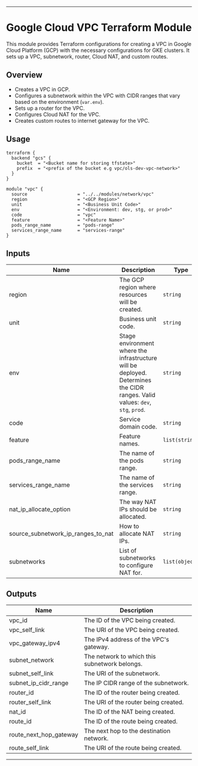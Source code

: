 
---

# Google Cloud VPC Terraform Module

This module provides Terraform configurations for creating a VPC in Google Cloud Platform (GCP) with the necessary configurations for GKE clusters. It sets up a VPC, subnetwork, router, Cloud NAT, and custom routes.

## Overview

- Creates a VPC in GCP.
- Configures a subnetwork within the VPC with CIDR ranges that vary based on the environment (`var.env`).
- Sets up a router for the VPC.
- Configures Cloud NAT for the VPC.
- Creates custom routes to internet gateway for the VPC.

## Usage

```hcl
terraform {
  backend "gcs" {
    bucket  = "<Bucket name for storing tfstate>"
    prefix  = "<prefix of the bucket e.g vpc/ols-dev-vpc-network>"
  }
}

module "vpc" {
  source                   = "../../modules/network/vpc"
  region                   = "<GCP Region>"
  unit                     = "<Business Unit Code>"
  env                      = "<Environment: dev, stg, or prod>"
  code                     = "vpc"
  feature                  = "<Feature Name>"
  pods_range_name          = "pods-range"
  services_range_name      = "services-range"
}
```

## Inputs

| Name | Description | Type | Default | Required |
|------|-------------|------|---------|:--------:|
| region | The GCP region where resources will be created. | `string` | n/a | yes |
| unit | Business unit code. | `string` | n/a | yes |
| env | Stage environment where the infrastructure will be deployed. Determines the CIDR ranges. Valid values: `dev`, `stg`, `prod`. | `string` | n/a | yes |
| code | Service domain code. | `string` | n/a | yes |
| feature | Feature names. | `list(string)` | n/a | yes |
| pods_range_name | The name of the pods range. | `string` | n/a | yes |
| services_range_name | The name of the services range. | `string` | n/a | yes |
| nat_ip_allocate_option | The way NAT IPs should be allocated. | `string` | n/a | yes |
| source_subnetwork_ip_ranges_to_nat | How to allocate NAT IPs. | `string` | n/a | yes |
| subnetworks | List of subnetworks to configure NAT for. | `list(object)` | `[]` | no |

## Outputs

| Name | Description |
|------|-------------|
| vpc_id | The ID of the VPC being created. |
| vpc_self_link | The URI of the VPC being created. |
| vpc_gateway_ipv4 | The IPv4 address of the VPC's gateway. |
| subnet_network | The network to which this subnetwork belongs. |
| subnet_self_link | The URI of the subnetwork. |
| subnet_ip_cidr_range | The IP CIDR range of the subnetwork. |
| router_id | The ID of the router being created. |
| router_self_link | The URI of the router being created. |
| nat_id | The ID of the NAT being created. |
| route_id | The ID of the route being created. |
| route_next_hop_gateway | The next hop to the destination network. |
| route_self_link | The URI of the route being created. |

---